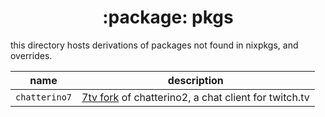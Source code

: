 <h1 align="center">:package: pkgs</h1>

this directory hosts derivations of packages not found in nixpkgs, and overrides.

name            | description
--------------- | -----------
`chatterino7`   | [7tv fork](https://github.com/SevenTV/chatterino7) of chatterino2, a chat client for twitch.tv
